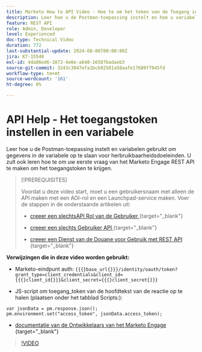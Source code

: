 ```yaml
---
title: Marketo How to API Video - Hoe te om het teken van de Toegang in een variabele te plaatsen
description: Leer hoe u de Postman-toepassing instelt en hoe u variabelen kunt gebruiken om gegevens in de variabele op te slaan voor herbruikbaarheidsdoeleinden.
feature: REST API
role: Admin, Developer
level: Experienced
doc-type: Technical Video
duration: 772
last-substantial-update: 2024-08-06T00:00:00Z
jira: KT-15548
exl-id: 4da86ed6-1072-4e0e-a648-16587badaeb3
source-git-commit: 3243c3047efa1bcb92581a58aafe17689ff945fd
workflow-type: tm+mt
source-wordcount: '161'
ht-degree: 0%

---
```


# API Help - Het toegangstoken instellen in een variabele

Leer hoe u de Postman-toepassing instelt en variabelen gebruikt om gegevens in de variabele op te slaan voor herbruikbaarheidsdoeleinden. U zult ook leren hoe te om uw eerste vraag van het Marketo Engage REST API te maken om het toegangstoken te krijgen.

>[!PREREQUISITES]
>
>Voordat u deze video start, moet u een gebruikersnaam met alleen de API maken met een AOI-rol en een Launchpad-service maken. Voer de stappen in de onderstaande artikelen uit:
>
>* [ creeer een slechtsAPI Rol van de Gebruiker ](https://experienceleague.adobe.com/en/docs/marketo/using/product-docs/administration/users-and-roles/create-an-api-only-user-role){target="_blank"} 
>
>* [ creeer een slechts Gebruiker API ](https://experienceleague.adobe.com/en/docs/marketo/using/product-docs/administration/users-and-roles/create-an-api-only-user){target="_blank"} 
>
>* [ creeer een Dienst van de Douane voor Gebruik met REST API ](https://experienceleague.adobe.com/en/docs/marketo/using/product-docs/administration/additional-integrations/create-a-custom-service-for-use-with-rest-api){target="_blank"} 

**Verwijzingen die in deze video worden gebruikt:**

* Marketo-eindpunt auth: `{{{}base_url{}}}/identity/oauth/token?grant_type=client_credentials&client_id={{{}client_id{}}}&client_secret={{{}client_secret{}}}`

* JS-script om toegang_token van de hoofdtekst van de reactie op te halen (plaatsen onder het tabblad Scripts:):

```
var jsonData = pm.response.json();
pm.environment.set("access_token", jsonData.access_token);
```

* [ documentatie van de Ontwikkelaars van het Marketo Engage ](https://experienceleague.adobe.com/en/docs/marketo-developer/marketo/rest/authentication){target="_blank"} 

>[!VIDEO](https://video.tv.adobe.com/v/3429275/?learn=on)
